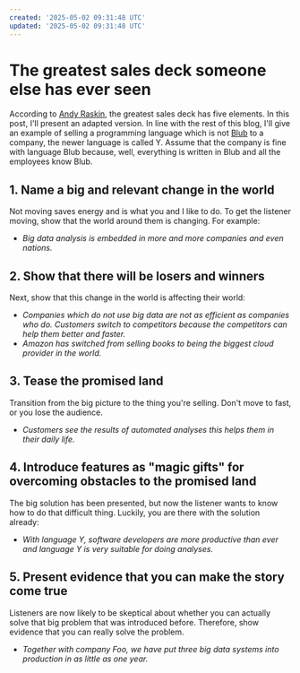 ```yaml
---
created: '2025-05-02 09:31:48 UTC'
updated: '2025-05-02 09:31:48 UTC'
---
```


# The greatest sales deck someone else has ever seen

According to [Andy Raskin](https://medium.com/the-mission/the-greatest-sales-deck-ive-ever-seen-4f4ef3391ba0), the greatest sales deck has five elements.
In this post, I'll present an adapted version.
In line with the rest of this blog, I'll give an example of selling a programming language which is not [Blub](http://paulgraham.com/avg.html) to a company, the newer language is called Y.
Assume that the company is fine with language Blub because, well, everything is written in Blub and all the employees know Blub.

## 1. Name a big and relevant change in the world

Not moving saves energy and is what you and I like to do.
To get the listener moving, show that the world around them is changing.
For example:

- *Big data analysis is embedded in more and more companies and even nations.*

## 2. Show that there will be losers and winners

Next, show that this change in the world is affecting their world:

- *Companies which do not use big data are not as efficient as companies who do. Customers switch to competitors because the competitors can help them better and faster.*
- *Amazon has switched from selling books to being the biggest cloud provider in the world.*

## 3. Tease the promised land

Transition from the big picture to the thing you're selling.
Don't move to fast, or you lose the audience.

- *Customers see the results of automated analyses this helps them in their daily life.*

## 4. Introduce features as "magic gifts" for overcoming obstacles to the promised land

The big solution has been presented, but now the listener wants to know how to do that difficult thing.
Luckily, you are there with the solution already:

- *With language Y, software developers are more productive than ever and language Y is very suitable for doing analyses.*

## 5. Present evidence that you can make the story come true

Listeners are now likely to be skeptical about whether you can actually solve that big problem that was introduced before.
Therefore, show evidence that you can really solve the problem.

- *Together with company Foo, we have put three big data systems into production in as little as one year.*

